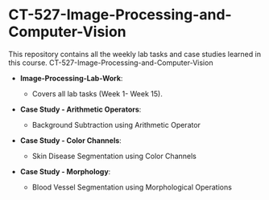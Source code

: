 # CT-527-Image-Processing-and-Computer-Vision
This repository contains all the weekly lab tasks and case studies learned in this course.
CT-527-Image-Processing-and-Computer-Vision

- **Image-Processing-Lab-Work**:
  - Covers all lab tasks (Week 1- Week 15).

- **Case Study - Arithmetic Operators**:
  - Background Subtraction using Arithmetic Operator

- **Case Study - Color Channels**:
  - Skin Disease Segmentation using Color Channels

- **Case Study - Morphology**:
  - Blood Vessel Segmentation using Morphological Operations
